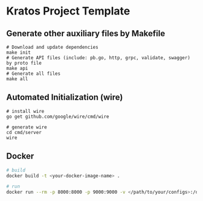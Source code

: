 # Kratos Project Template

## Generate other auxiliary files by Makefile
```
# Download and update dependencies
make init
# Generate API files (include: pb.go, http, grpc, validate, swagger) by proto file
make api
# Generate all files
make all
```
## Automated Initialization (wire)
```
# install wire
go get github.com/google/wire/cmd/wire

# generate wire
cd cmd/server
wire
```

## Docker
```bash
# build
docker build -t <your-docker-image-name> .

# run
docker run --rm -p 8000:8000 -p 9000:9000 -v </path/to/your/configs>:/data/conf <your-docker-image-name>
```

